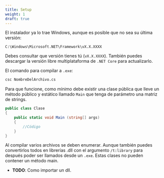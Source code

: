 ```yaml
---
title: Setup
weight: 1
draft: true
---
```


El instalador ya lo trae Windows, aunque es posible que no sea su última versión:

```
C:\Windows\Microsoft.NET\Framework\vX.X.XXXX
```

Debes consultar que versión tienes tú (`vX.X.XXXX`). También puedes descargar la
versión libre multiplataforma de `.NET Core` para actualizarlo.

El comando para compilar a `.exe`:

```sh
csc NombreDelArchivo.cs
```

Para que funcione, como mínimo debe existir una clase pública que lleve un
método público y estático llamado `Main` que tenga de parámetro una matriz de
strings.

```cs
public class Clase
{
    public static void Main (string[] args)
    {
        //Código
    }
}
```

Al compilar varios archivos se deben enumerar. Aunque también puedes
convertirlos todos en librerías .dll con el argumento `/t:library` para después
poder ser llamados desde un `.exe`. Estas clases no pueden contener un método main.

+ **TODO**: Como importar un dll.
